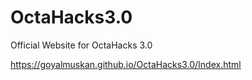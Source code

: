 # OctaHacks3.0
Official Website for OctaHacks 3.0

https://goyalmuskan.github.io/OctaHacks3.0/Index.html


